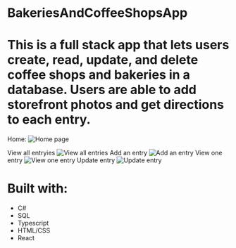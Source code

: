 # BakeriesAndCoffeeShopsApp
# This is a full stack app that lets users create, read, update, and delete coffee shops and bakeries in a database. Users are able to add storefront photos and get directions to each entry.
Home: ![Home page](https://user-images.githubusercontent.com/87670693/136985333-52f4f46d-f2fb-4b31-91cf-e058f4a7e24a.png)

View all entryies
![View all entries](https://user-images.githubusercontent.com/87670693/136985476-142e4c4b-a135-4736-aa42-425371588656.png)
Add an entry
![Add an entry](https://user-images.githubusercontent.com/87670693/136985533-59449681-5b47-4751-ae72-d60bcde8620f.png)
View one entry
![View one entry](https://user-images.githubusercontent.com/87670693/136985569-fa8ed5d0-8e86-470c-ad2f-7dbaa1023eca.png)
Update entry
![Update entry](https://user-images.githubusercontent.com/87670693/136985603-2b929776-1887-4161-bc4e-00d62565a968.png)

# Built with:
- C#
- SQL
- Typescript
- HTML/CSS
- React
